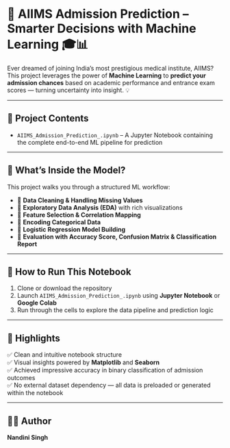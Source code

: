 # 🏥 AIIMS Admission Prediction – Smarter Decisions with Machine Learning 🎓📊

Ever dreamed of joining India’s most prestigious medical institute, AIIMS?  
This project leverages the power of **Machine Learning** to **predict your admission chances** based on academic performance and entrance exam scores — turning uncertainty into insight. 💡

---

## 📁 Project Contents

- `AIIMS_Admission_Prediction_.ipynb` – A Jupyter Notebook containing the complete end-to-end ML pipeline for prediction

---

## 🧠 What’s Inside the Model?

This project walks you through a structured ML workflow:

- 🔹 **Data Cleaning & Handling Missing Values**  
- 🔹 **Exploratory Data Analysis (EDA)** with rich visualizations  
- 🔹 **Feature Selection & Correlation Mapping**  
- 🔹 **Encoding Categorical Data**  
- 🔹 **Logistic Regression Model Building**  
- 🔹 **Evaluation with Accuracy Score, Confusion Matrix & Classification Report**

---

## 🚀 How to Run This Notebook

1. Clone or download the repository  
2. Launch `AIIMS_Admission_Prediction_.ipynb` using **Jupyter Notebook** or **Google Colab**  
3. Run through the cells to explore the data pipeline and prediction logic

---

## 📌 Highlights

✅ Clean and intuitive notebook structure  
✅ Visual insights powered by **Matplotlib** and **Seaborn**  
✅ Achieved impressive accuracy in binary classification of admission outcomes  
✅ No external dataset dependency — all data is preloaded or generated within the notebook

---

## 👩‍💻 Author

**Nandini Singh**  

